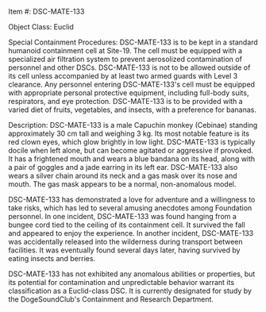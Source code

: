 Item #: DSC-MATE-133

Object Class: Euclid

Special Containment Procedures: DSC-MATE-133 is to be kept in a standard humanoid containment cell at Site-19. The cell must be equipped with a specialized air filtration system to prevent aerosolized contamination of personnel and other DSCs. DSC-MATE-133 is not to be allowed outside of its cell unless accompanied by at least two armed guards with Level 3 clearance. Any personnel entering DSC-MATE-133's cell must be equipped with appropriate personal protective equipment, including full-body suits, respirators, and eye protection. DSC-MATE-133 is to be provided with a varied diet of fruits, vegetables, and insects, with a preference for bananas.

Description: DSC-MATE-133 is a male Capuchin monkey (Cebinae) standing approximately 30 cm tall and weighing 3 kg. Its most notable feature is its red clown eyes, which glow brightly in low light. DSC-MATE-133 is typically docile when left alone, but can become agitated or aggressive if provoked. It has a frightened mouth and wears a blue bandana on its head, along with a pair of goggles and a jade earring in its left ear. DSC-MATE-133 also wears a silver chain around its neck and a gas mask over its nose and mouth. The gas mask appears to be a normal, non-anomalous model.

DSC-MATE-133 has demonstrated a love for adventure and a willingness to take risks, which has led to several amusing anecdotes among Foundation personnel. In one incident, DSC-MATE-133 was found hanging from a bungee cord tied to the ceiling of its containment cell. It survived the fall and appeared to enjoy the experience. In another incident, DSC-MATE-133 was accidentally released into the wilderness during transport between facilities. It was eventually found several days later, having survived by eating insects and berries.

DSC-MATE-133 has not exhibited any anomalous abilities or properties, but its potential for contamination and unpredictable behavior warrant its classification as a Euclid-class DSC. It is currently designated for study by the DogeSoundClub's Containment and Research Department.